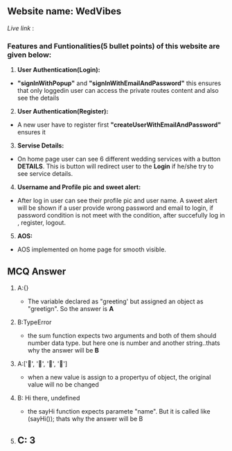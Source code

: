 ## Website name: WedVibes ##

*Live link* : 

### Features and Funtionalities(5 bullet points) of this website are given below: ###

1. **User Authentication(Login):**

- **"signInWithPopup"** and **"signInWithEmailAndPassword"** this ensures that only loggedin user can access the private routes content and also see the details
  
2. **User Authentication(Register):**

- A new user have to register first **"createUserWithEmailAndPassword"** ensures it

3. **Servise Details:**

- On home page user can see 6 different wedding services with a button **DETAILS**. This is button will redirect user to the **Login** if he/she try to see service details.

4. **Username and Profile pic and sweet alert:**

- After log in user can see their profile pic and user name. A sweet alert will be shown if a user provide wrong password and email to login, if password condition is not meet with the condition, after succefully log in , register, logout.
   
5. **AOS:**

- AOS implemented on home page for smooth visible.




## MCQ Answer ##
1. A:{}
   - The variable declared as "greeting' but assigned an object as "greetign". So the answer is **A**
  
2. B:TypeError
   - the sum function expects two arguments and both of them should number data type. but here one is number and another string..thats why the answer will be **B**

3. A:['🍕', '🍫', '🥑', '🍔']
   - when a new value is assign to a propertyu of object, the original value will no be changed

4. B: Hi there, undefined
   - the sayHi function expects paramete "name". But it is called like (sayHi()); thats why the answer will be B
5. C: 3
   -
